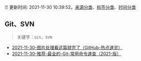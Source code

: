 :alarm_clock: 更新时间: 2021-11-30 10:39:52。[来源分类](../README.md)、[标签分类](../TAGS.md)、[时间分类](../TIMELINE.md)

## Git、SVN


> 关键字：`Git`、`SVN`



- [2021-11-30-图片处理看这篇就完了（GitHub-热点速览）](https://toutiao.io/k/4kkl2g0) 
- [2021-11-30-推荐-最全的-Git-常用命令速查（2021-版）](https://toutiao.io/k/omfqktk) 